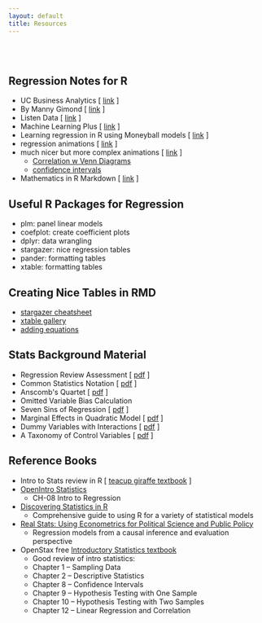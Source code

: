 ```yaml
---
layout: default
title: Resources
---
```


<div class = "uk-container uk-container-small">
  
<br><br>

 


## Regression Notes for R

* UC Business Analytics [ [link](https://uc-r.github.io/linear_regression) ]
* By Manny Gimond [ [link](http://mgimond.github.io/Stats-in-R/regression.html) ]
* Listen Data [ [link](https://www.listendata.com/2015/09/linear-regression-with-r.html) ]
* Machine Learning Plus [ [link](https://www.machinelearningplus.com/machine-learning/complete-introduction-linear-regression-r/) ]
* Learning regression in R using Moneyball models [ [link](https://towardsdatascience.com/linear-regression-moneyball-part-1-b93b3b9f5b53) ]
* regression animations [ [link](https://github.com/lecy/regression-simulations) ]
* much nicer but more complex animations [ [link](https://rpsychologist.com/archives) ]
  - [Correlation w Venn Diagrams](https://rpsychologist.com/d3/correlation/)
  - [confidence intervals](https://rpsychologist.com/d3/CI/)
* Mathematics in R Markdown [ [link](https://www.calvin.edu/~rpruim/courses/s341/S17/from-class/MathinRmd.html) ]  


## Useful R Packages for Regression 

* plm: panel linear models 
* coefplot: create coefficient plots 
* dplyr: data wrangling 
* stargazer: nice regression tables 
* pander: formatting tables 
* xtable: formatting tables 

## Creating Nice Tables in RMD

* [stargazer cheatsheet](https://www.jakeruss.com/cheatsheets/stargazer/)
* [xtable gallery](https://cran.r-project.org/web/packages/xtable/vignettes/xtableGallery.pdf) 
* [adding equations](https://datalorax.github.io/equatiomatic/)  


## Stats Background Material

* Regression Review Assessment  [ [pdf](https://github.com/DS4PS/cpp-523-spr-2020/raw/master/handouts/Regression-Review-Self-Test.pdf) ]
* Common Statistics Notation [ [pdf](https://github.com/DS4PS/cpp-523-spr-2020/raw/master/handouts/Common-Statistics-Notation.pdf) ] 
* Anscomb's Quartet  [ [pdf](https://github.com/DS4PS/cpp-523-spr-2020/raw/master/handouts/Anscombes-Quartet.pdf) ]
* Omitted Variable Bias Calculation  
* Seven Sins of Regression  [ [pdf](https://github.com/DS4PS/cpp-523-spr-2020/raw/master/handouts/Seven-Sins-of-Regression-Analysis.pdf) ]
* Marginal Effects in Quadratic Model  [ [pdf](https://github.com/DS4PS/cpp-523-spr-2020/raw/master/handouts/Marginal-Effects-in-Quadratic-Regression-Models.pdf) ]
* Dummy Variables with Interactions  [ [pdf](https://github.com/DS4PS/cpp-523-spr-2020/raw/master/handouts/Regression-with-Interaction-Effects.pdf) ]  
* A Taxonomy of Control Variables [ [pdf](https://github.com/DS4PS/cpp-523-spr-2020/raw/master/lectures/taxonomy-of-control-variables.pdf) ] 

## Reference Books

* Intro to Stats review in R [ [teacup giraffe textbook](https://tinystats.github.io/teacups-giraffes-and-statistics/) ]
* [OpenIntro Statistics](https://github.com/DS4PS/cpp-523-spr-2020/raw/master/pubs/openintro-statistics-sample.pdf)
  - CH-08 Intro to Regression 
* [Discovering Statistics in R](https://www.amazon.com/Discovering-Statistics-Using-Andy-Field/dp/1446200469)
  - Comprehensive guide to using R for a variety of statistical models 
* [Real Stats: Using Econometrics for Political Science and Public Policy](https://www.amazon.com/Real-Stats-Econometrics-Political-Science/dp/0199981949) 
  - Regression models from a causal inference and evaluation perspective
* OpenStax free [Introductory Statistics textbook](https://cnx.org/contents/30189442-6998-4686-ac05-ed152b91b9de) 
  - Good review of intro statistics:
  - Chapter 1 – Sampling Data
  - Chapter 2 – Descriptive Statistics
  - Chapter 8 – Confidence Intervals
  - Chapter 9 – Hypothesis Testing with One Sample
  - Chapter 10 – Hypothesis Testing with Two Samples
  - Chapter 12 – Linear Regression and Correlation

 


</div>
<br><br><br>

